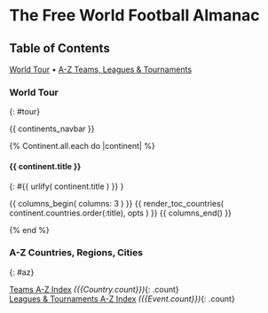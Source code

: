 # The Free World Football Almanac


## Table of Contents

[World Tour](#tour) • [A-Z Teams, Leagues & Tournaments](#az)



### World Tour
{: #tour}

{{ continents_navbar }}


{% Continent.all.each do |continent| %}


#### {{ continent.title }}
{: #{{ urlify( continent.title ) }} }

  {{ columns_begin( columns: 3 ) }}
  {{ render_toc_countries( continent.countries.order(:title), opts ) }}
  {{ columns_end() }}

{% end %}<!-- each continent -->


### A-Z Countries, Regions, Cities
{: #az}

<!-- fix: for all-in-one page version use/check opts :inline -->
[Teams A-Z Index](teams.html) _({{Country.count}})_{: .count} <br>
[Leagues & Tournaments A-Z Index](events.html) _({{Event.count}})_{: .count} <br>

